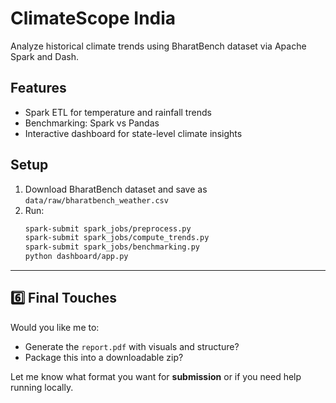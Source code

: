 # ClimateScope India

Analyze historical climate trends using BharatBench dataset via Apache Spark and Dash.

## Features

- Spark ETL for temperature and rainfall trends
- Benchmarking: Spark vs Pandas
- Interactive dashboard for state-level climate insights

## Setup

1. Download BharatBench dataset and save as `data/raw/bharatbench_weather.csv`
2. Run:
   ```bash
   spark-submit spark_jobs/preprocess.py
   spark-submit spark_jobs/compute_trends.py
   spark-submit spark_jobs/benchmarking.py
   python dashboard/app.py

---

## 6️⃣ Final Touches

Would you like me to:
- Generate the `report.pdf` with visuals and structure?
- Package this into a downloadable zip?

Let me know what format you want for **submission** or if you need help running locally.
